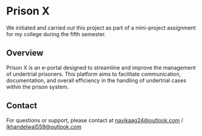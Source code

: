 # Prison X
We initiated and carried out this project as part of a mini-project assignment for my college during the fifth semester.

## Overview

Prison X is an e-portal designed to streamline and improve the management of undertrial prisoners. This platform aims to facilitate communication, documentation, and overall efficiency in the handling of undertrial cases within the prison system.

## Contact

For questions or support, please contact at navikaag24@outlook.com  / lkhandelwal559@outlook.com 
